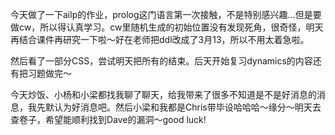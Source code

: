 今天做了一下ailp的作业，prolog这门语言第一次接触，不是特别感兴趣…但是要做cw，所以得认真学习。cw里随机生成的初始位置没有发现死角，很奇怪，明天再结合课件再研究一下啦～好在老师把ddl改成了3月13，所以不用太着急啦。

然后看了一部分CSS，尝试明天把所有的结束。后天开始复习dynamics的内容还有把习题做完～

今天炒饭、小杨和小梁都找我聊了聊天，给我带来了很多不知道是不是好消息的消息，我先默认为好消息吧。然后小梁和我都是Chris带毕设哈哈哈～缘分～明天去查卷子，希望能顺利找到Dave的漏洞～good luck!
